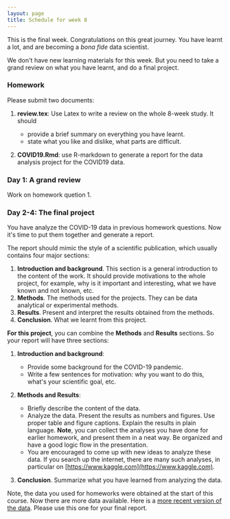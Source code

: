 ```yaml
---
layout: page
title: Schedule for week 8
---
```



This is the final week. Congratulations on this great journey. You have learnt a lot, and are becoming a _bona fide_ data scientist. 

We don't have new learning materials for this week. But you need to take a grand review on what you have learnt, and do a final project.

### Homework

Please submit two documents: 

1. **review.tex**: Use Latex to write a review on the whole 8-week study. It should 
	- provide a brief summary on everything you have learnt.
	- state what you like and dislike, what parts are difficult. 

2. **COVID19.Rmd**: use R-markdown to generate a report for the data analysis project for the COVID19 data. 


### Day 1: A grand review 

Work on homework quetion 1. 

### Day 2-4: The final project

You have analyze the COVID-19 data in previous homework questions. Now it's time to put them together and generate a report. 

The report should mimic the style of a scientific publication, which usually contains four major sections: 

1. **Introduction and background**. This section is a general introduction to the content of the work. It should provide motivations to the whole project, for example, why is it important and interesting, what we have known and not known, etc.
2. **Methods**. The methods used for the projects. They can be data analytical or experimental methods.
3. **Results**. Present and interpret the results obtained from the methods. 
4. **Conclusion**. What we learnt from this project. 

**For this project**, you can combine the **Methods** and **Results** sections. So your report will have three sections: 

1. **Introduction and background**: 
	- Provide some background for the COVID-19 pandemic. 
	- Write a few sentences for motivation: why you want to do this, what's your scientific goal, etc.  
2. **Methods and Results**:  
	- Briefly describe the content of the data.
	- Analyze the data. Present the results as numbers and figures. Use proper table and figure captions. Explain the results in plain language. **Note**, you can collect the analyses you have done for earlier homework, and present them in a neat way. Be organized and have a good logic flow in the presentation. 
	- You are encouraged to come up with new ideas to analyze these data. If you search up the internet, there are many such analyses, in particular on [https://www.kaggle.com](https://www.kaggle.com). 

3. **Conclusion**. Summarize what you have learned from analyzing the data. 

Note, the data you used for homeworks were obtained at the start of this course. Now there are more data available. Here is a [more recent version of the data](covid_19_clean_complete.csv). Please use this one for your final report. 




